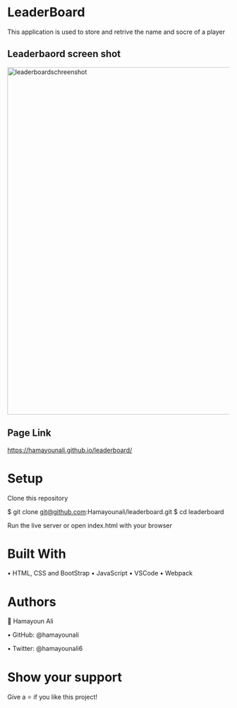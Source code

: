 # LeaderBoard
This application is used to store and retrive the name and socre of a player 

## Leaderbaord screen shot
<img width="788" alt="leaderboardschreenshot" src="https://user-images.githubusercontent.com/22744775/181681593-1bbcebfc-b6ee-454d-b0e3-5bf4dc327b9b.PNG">

## Page Link 
https://hamayounali.github.io/leaderboard/

# Setup
Clone this repository

$ git clone git@github.com:Hamayounali/leaderboard.git
$ cd leaderboard

Run the live server or open index.html with your browser

# Built With

• HTML, CSS and BootStrap
• JavaScript
• VSCode
• Webpack


# Authors
👤 Hamayoun Ali

• GitHub: @hamayounali

• Twitter: @hamayounali6


# Show your support
Give a ⭐️ if you like this project!

